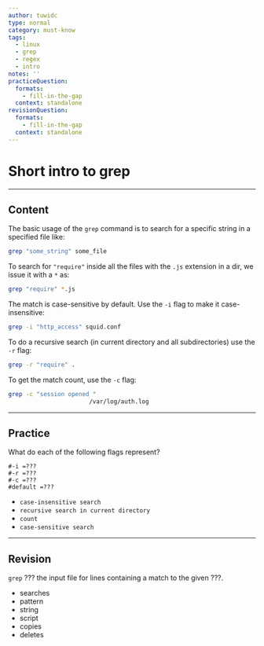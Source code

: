 ```yaml
---
author: tuwidc
type: normal
category: must-know
tags:
  - linux
  - grep
  - regex
  - intro
notes: ''
practiceQuestion:
  formats:
    - fill-in-the-gap
  context: standalone
revisionQuestion:
  formats:
    - fill-in-the-gap
  context: standalone
---
```


# Short intro to grep


---

## Content

The basic usage of the `grep` command is to search for a specific string in a specified file like:

```bash
grep "some_string" some_file
```

To search for `"require"` inside all the files with the `.js` extension in a dir, we issue it with a `*` as:

```bash
grep "require" *.js
```

The match is case-sensitive by default. Use the `-i` flag to make it case-insensitive: 

```bash
grep -i "http_access" squid.conf 
```

To do a recursive search (in current directory and all subdirectories) use the `-r` flag: 

```bash
grep -r "require" .
```

To get the match count, use the `-c` flag:

```bash
grep -c "session opened "
                       /var/log/auth.log
```


---

## Practice

What do each of the following flags represent?

```plain-text
#-i =???
#-r =???
#-c =???
#default =???
```

- `case-insensitive search`
- `recursive search in current directory`
- `count`
- `case-sensitive search`


---

## Revision

`grep` ??? the input file for lines containing a match to the given ???.

- searches 
- pattern
- string
- script
- copies
- deletes
